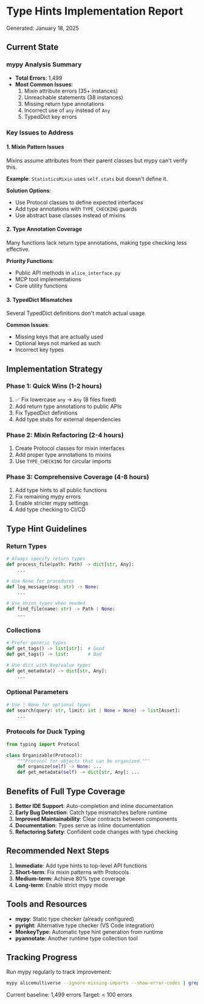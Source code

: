 # Type Hints Implementation Report
Generated: January 18, 2025

## Current State

### mypy Analysis Summary
- **Total Errors**: 1,499
- **Most Common Issues**:
  1. Mixin attribute errors (35+ instances)
  2. Unreachable statements (38 instances)  
  3. Missing return type annotations
  4. Incorrect use of `any` instead of `Any`
  5. TypedDict key errors

### Key Issues to Address

#### 1. Mixin Pattern Issues
Mixins assume attributes from their parent classes but mypy can't verify this.

**Example**: `StatisticsMixin` uses `self.stats` but doesn't define it.

**Solution Options**:
- Use Protocol classes to define expected interfaces
- Add type annotations with `TYPE_CHECKING` guards
- Use abstract base classes instead of mixins

#### 2. Type Annotation Coverage
Many functions lack return type annotations, making type checking less effective.

**Priority Functions**:
- Public API methods in `alice_interface.py`
- MCP tool implementations
- Core utility functions

#### 3. TypedDict Mismatches
Several TypedDict definitions don't match actual usage.

**Common Issues**:
- Missing keys that are actually used
- Optional keys not marked as such
- Incorrect key types

## Implementation Strategy

### Phase 1: Quick Wins (1-2 hours)
1. ✅ Fix lowercase `any` → `Any` (8 files fixed)
2. Add return type annotations to public APIs
3. Fix TypedDict definitions
4. Add type stubs for external dependencies

### Phase 2: Mixin Refactoring (2-4 hours)
1. Create Protocol classes for mixin interfaces
2. Add proper type annotations to mixins
3. Use `TYPE_CHECKING` for circular imports

### Phase 3: Comprehensive Coverage (4-8 hours)
1. Add type hints to all public functions
2. Fix remaining mypy errors
3. Enable stricter mypy settings
4. Add type checking to CI/CD

## Type Hint Guidelines

### Return Types
```python
# Always specify return types
def process_file(path: Path) -> dict[str, Any]:
    ...

# Use None for procedures
def log_message(msg: str) -> None:
    ...

# Use Union types when needed
def find_file(name: str) -> Path | None:
    ...
```

### Collections
```python
# Prefer generic types
def get_tags() -> list[str]:  # Good
def get_tags() -> list:       # Bad

# Use dict with key/value types
def get_metadata() -> dict[str, Any]:
    ...
```

### Optional Parameters
```python
# Use | None for optional types
def search(query: str, limit: int | None = None) -> list[Asset]:
    ...
```

### Protocols for Duck Typing
```python
from typing import Protocol

class Organizable(Protocol):
    """Protocol for objects that can be organized."""
    def organize(self) -> None: ...
    def get_metadata(self) -> dict[str, Any]: ...
```

## Benefits of Full Type Coverage

1. **Better IDE Support**: Auto-completion and inline documentation
2. **Early Bug Detection**: Catch type mismatches before runtime
3. **Improved Maintainability**: Clear contracts between components
4. **Documentation**: Types serve as inline documentation
5. **Refactoring Safety**: Confident code changes with type checking

## Recommended Next Steps

1. **Immediate**: Add type hints to top-level API functions
2. **Short-term**: Fix mixin patterns with Protocols
3. **Medium-term**: Achieve 80% type coverage
4. **Long-term**: Enable strict mypy mode

## Tools and Resources

- **mypy**: Static type checker (already configured)
- **pyright**: Alternative type checker (VS Code integration)
- **MonkeyType**: Automatic type hint generation from runtime
- **pyannotate**: Another runtime type collection tool

## Tracking Progress

Run mypy regularly to track improvement:
```bash
mypy alicemultiverse --ignore-missing-imports --show-error-codes | grep "error:" | wc -l
```

Current baseline: 1,499 errors
Target: < 100 errors